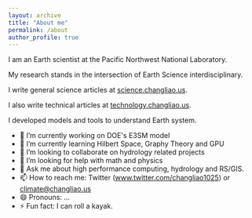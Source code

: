 ```yaml
---
layout: archive
title: "About me"
permalink: /about
author_profile: true
---
```


I am an Earth scientist at the Pacific Northwest National Laboratory.

My research stands in the intersection of Earth Science interdisciplinary.

I write general science articles at 
[science.changliao.us](http://science.changliao.us).

I also write technical articles at
[technology.changliao.us](http://technology.changliao.us).

I developed models and tools to understand Earth system.

- 🔭 I’m currently working on DOE's E3SM model
- 🌱 I’m currently learning Hilbert Space, Graphy Theory and GPU
- 👯 I’m looking to collaborate on hydrology related projects
- 🤔 I’m looking for help with math and physics
- 💬 Ask me about high performance computing, hydrology and RS/GIS.
- 📫 How to reach me: Twitter (www.twitter.com/changliao1025) or climate@changliao.us
- 😄 Pronouns: ...
- ⚡ Fun fact: I can roll a kayak.
